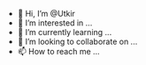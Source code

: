 - 👋 Hi, I’m @Utkir
- 👀 I’m interested in ...
- 🌱 I’m currently learning ...
- 💞️ I’m looking to collaborate on ...
- 📫 How to reach me ...

<!---
UtkirAbduvositov/UtkirAbduvositov is a ✨ special ✨ repository because its `README.md` (this file) appears on your GitHub profile.
You can click the Preview link to take a look at your changes.
--->
